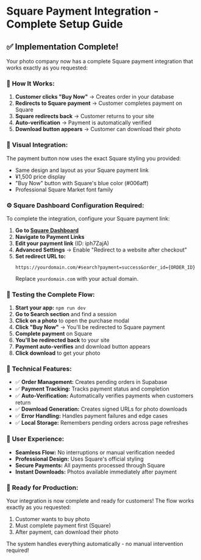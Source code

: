 # Square Payment Integration - Complete Setup Guide

## ✅ Implementation Complete!

Your photo company now has a complete Square payment integration that works exactly as you requested:

### 🔄 **How It Works:**

1. **Customer clicks "Buy Now"** → Creates order in your database
2. **Redirects to Square payment** → Customer completes payment on Square
3. **Square redirects back** → Customer returns to your site
4. **Auto-verification** → Payment is automatically verified
5. **Download button appears** → Customer can download their photo

### 🎨 **Visual Integration:**

The payment button now uses the exact Square styling you provided:
- Same design and layout as your Square payment link
- ¥1,500 price display
- "Buy Now" button with Square's blue color (#006aff)
- Professional Square Market font family

### ⚙️ **Square Dashboard Configuration Required:**

To complete the integration, configure your Square payment link:

1. **Go to [Square Dashboard](https://squareup.com/dashboard)**
2. **Navigate to Payment Links**
3. **Edit your payment link** (ID: iph7ZajA)
4. **Advanced Settings** → Enable "Redirect to a website after checkout"
5. **Set redirect URL to:**
   ```
   https://yourdomain.com/#search?payment=success&order_id={ORDER_ID}
   ```
   Replace `yourdomain.com` with your actual domain.

### 🧪 **Testing the Complete Flow:**

1. **Start your app:** `npm run dev`
2. **Go to Search section** and find a session
3. **Click on a photo** to open the purchase modal
4. **Click "Buy Now"** → You'll be redirected to Square payment
5. **Complete payment** on Square
6. **You'll be redirected back** to your site
7. **Payment auto-verifies** and download button appears
8. **Click download** to get your photo

### 🔧 **Technical Features:**

- ✅ **Order Management:** Creates pending orders in Supabase
- ✅ **Payment Tracking:** Tracks payment status and completion
- ✅ **Auto-Verification:** Automatically verifies payments when customers return
- ✅ **Download Generation:** Creates signed URLs for photo downloads
- ✅ **Error Handling:** Handles payment failures and edge cases
- ✅ **Local Storage:** Remembers pending orders across page refreshes

### 📱 **User Experience:**

- **Seamless Flow:** No interruptions or manual verification needed
- **Professional Design:** Uses Square's official styling
- **Secure Payments:** All payments processed through Square
- **Instant Downloads:** Photos available immediately after payment

### 🚀 **Ready for Production:**

Your integration is now complete and ready for customers! The flow works exactly as you requested:

1. Customer wants to buy photo
2. Must complete payment first (Square)
3. After payment, can download their photo

The system handles everything automatically - no manual intervention required!
